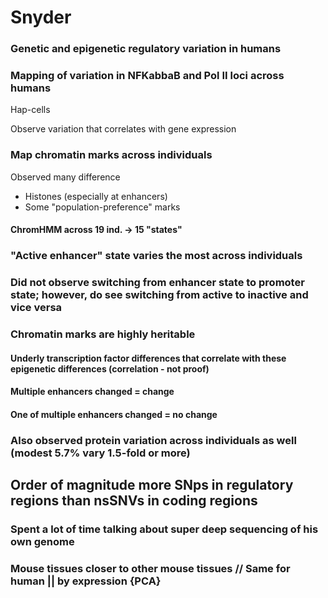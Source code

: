 # Snyder

### Genetic and epigenetic regulatory variation in humans

### Mapping of variation in NFKabbaB and Pol II loci across humans
Hap-cells

Observe variation that correlates with gene expression

### Map chromatin marks across individuals

Observed many difference

* Histones (especially at enhancers)
* Some "population-preference" marks

#### ChromHMM across 19 ind. -> 15 "states"

### "Active enhancer" state varies the most across individuals

### Did not observe switching from enhancer state to promoter state; however, do see switching from active to inactive and vice versa

### Chromatin marks are highly heritable

#### Underly transcription factor differences that correlate with these epigenetic differences (correlation - not proof)

#### Multiple enhancers changed = change
#### One of multiple enhancers changed = no change

### Also observed protein variation across individuals as well (modest 5.7% vary 1.5-fold or more)

## Order of magnitude more SNps in regulatory regions than nsSNVs in coding regions

### Spent a lot of time talking about super deep sequencing of his own genome

### Mouse tissues closer to other mouse tissues // Same for human || by expression {PCA}

